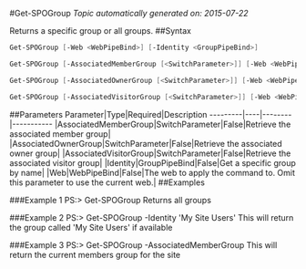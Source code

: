#Get-SPOGroup
*Topic automatically generated on: 2015-07-22*

Returns a specific group or all groups.
##Syntax
```powershell
Get-SPOGroup [-Web <WebPipeBind>] [-Identity <GroupPipeBind>]
```


```powershell
Get-SPOGroup [-AssociatedMemberGroup [<SwitchParameter>]] [-Web <WebPipeBind>]
```


```powershell
Get-SPOGroup [-AssociatedOwnerGroup [<SwitchParameter>]] [-Web <WebPipeBind>]
```


```powershell
Get-SPOGroup [-AssociatedVisitorGroup [<SwitchParameter>]] [-Web <WebPipeBind>]
```


##Parameters
Parameter|Type|Required|Description
---------|----|--------|-----------
|AssociatedMemberGroup|SwitchParameter|False|Retrieve the associated member group|
|AssociatedOwnerGroup|SwitchParameter|False|Retrieve the associated owner group|
|AssociatedVisitorGroup|SwitchParameter|False|Retrieve the associated visitor group|
|Identity|GroupPipeBind|False|Get a specific group by name|
|Web|WebPipeBind|False|The web to apply the command to. Omit this parameter to use the current web.|
##Examples

###Example 1
    PS:> Get-SPOGroup
Returns all groups

###Example 2
    PS:> Get-SPOGroup -Identity 'My Site Users'
This will return the group called 'My Site Users' if available

###Example 3
    PS:> Get-SPOGroup -AssociatedMemberGroup
This will return the current members group for the site
<!-- Ref: 5EE2FF4ABBAF12778A5BC246DCE4F975 -->